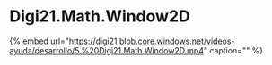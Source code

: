 # Digi21.Math.Window2D

{% embed url="https://digi21.blob.core.windows.net/videos-ayuda/desarrollo/5.%20Digi21.Math.Window2D.mp4" caption="" %}

